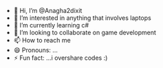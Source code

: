 - 👋 Hi, I’m @Anagha2dixit
- 👀 I’m interested in anything that involves laptops 
- 🌱 I’m currently learning c#
- 💞️ I’m looking to collaborate on game development 
- 📫 How to reach me 
- 😄 Pronouns: ...
- ⚡ Fun fact: ...i overshare codes :)

<!---
Anagha2dixit/Anagha2dixit is a ✨ special ✨ repository because its `README.md` (this file) appears on your GitHub profile.
You can click the Preview link to take a look at your changes.
--->
